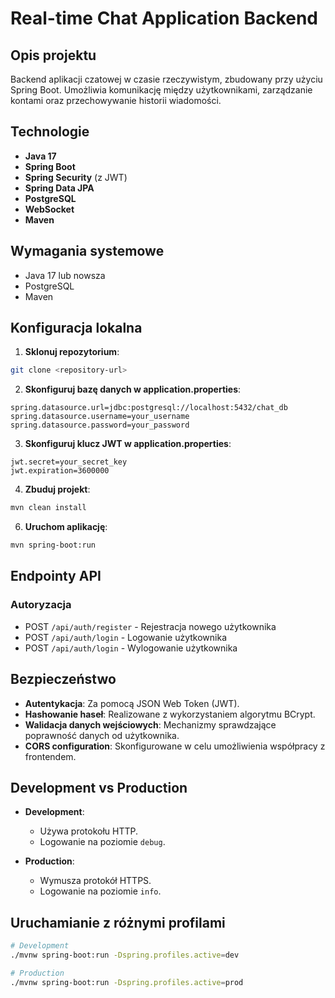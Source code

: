 # Real-time Chat Application Backend

## Opis projektu
Backend aplikacji czatowej w czasie rzeczywistym, zbudowany przy użyciu Spring Boot. Umożliwia komunikację między użytkownikami, zarządzanie kontami oraz przechowywanie historii wiadomości.

## Technologie
- **Java 17**
- **Spring Boot**
- **Spring Security** (z JWT)
- **Spring Data JPA**
- **PostgreSQL**
- **WebSocket**
- **Maven**

## Wymagania systemowe
- Java 17 lub nowsza
- PostgreSQL
- Maven

## Konfiguracja lokalna

1. **Sklonuj repozytorium**:

  ```bash
  git clone <repository-url>
  ```
2. **Skonfiguruj bazę danych w application.properties**:

  ```properties
  spring.datasource.url=jdbc:postgresql://localhost:5432/chat_db
  spring.datasource.username=your_username
  spring.datasource.password=your_password
  ```
3. **Skonfiguruj klucz JWT w application.properties**:

  ```properties
  jwt.secret=your_secret_key
  jwt.expiration=3600000
  ```
4. **Zbuduj projekt**:

  ```bash
  mvn clean install
  ```

6. **Uruchom aplikację**:

  ```bash
  mvn spring-boot:run
  ```
## Endpointy API
### Autoryzacja
* POST `/api/auth/register` - Rejestracja nowego użytkownika
* POST `/api/auth/login` - Logowanie użytkownika
* POST `/api/auth/login` - Wylogowanie użytkownika

## Bezpieczeństwo

- **Autentykacja**: Za pomocą JSON Web Token (JWT).
- **Hashowanie haseł**: Realizowane z wykorzystaniem algorytmu BCrypt.
- **Walidacja danych wejściowych**: Mechanizmy sprawdzające poprawność danych od użytkownika.
- **CORS configuration**: Skonfigurowane w celu umożliwienia współpracy z frontendem.

## Development vs Production

- **Development**:
  - Używa protokołu HTTP.
  - Logowanie na poziomie `debug`.
  
- **Production**:
  - Wymusza protokół HTTPS.
  - Logowanie na poziomie `info`.

## Uruchamianie z różnymi profilami

```bash
# Development
./mvnw spring-boot:run -Dspring.profiles.active=dev

# Production
./mvnw spring-boot:run -Dspring.profiles.active=prod   
